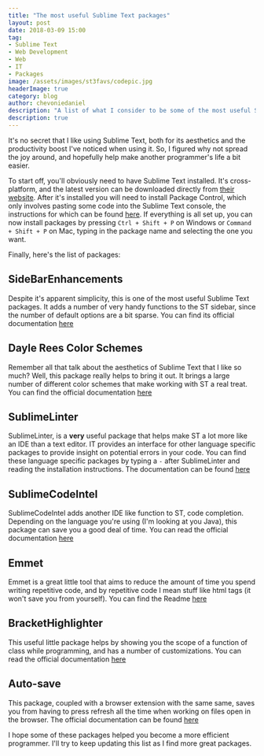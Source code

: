```yaml
---
title: "The most useful Sublime Text packages"
layout: post
date: 2018-03-09 15:00
tag:
- Sublime Text
- Web Development
- Web
- IT
- Packages
image: /assets/images/st3favs/codepic.jpg
headerImage: true
category: blog
author: chevoniedaniel
description: "A list of what I consider to be some of the most useful Sublime Text packages."
description: true
---
```


It's no secret that I like using Sublime Text, both for its aesthetics and the productivity boost I've noticed when using it. So, I figured why not spread the joy around, and hopefully help make another programmer's life a bit easier.

To start off, you'll obviously need to have Sublime Text installed. It's cross-platform, and the latest version can be downloaded directly from [their website](https://www.sublimetext.com/3). After it's installed you will need to install Package Control, which only involves pasting some code into the Sublime Text console, the instructions for which can be found [here](https://packagecontrol.io/installation). If everything is all set up, you can now install packages by pressing `Ctrl + Shift + P` on Windows or `Command + Shift + P` on Mac, typing in the package name and selecting the one you want.

Finally, here's the list of packages:


## Side​Bar​Enhancements

Despite it's apparent simplicity, this is one of the most useful Sublime Text packages. It adds a number of very handy functions to the ST sidebar, since the number of default options are a bit sparse. You can find its official documentation [here](https://packagecontrol.io/packages/SideBarEnhancements)


## Dayle Rees Color Schemes

Remember all that talk about the aesthetics of Sublime Text that I like so much? Well, this package really helps to bring it out. It brings a large number of different color schemes that make working with ST a real treat. You can find the official documentation [here](https://packagecontrol.io/packages/Dayle%20Rees%20Color%20Schemes)



## SublimeLinter

SublimeLinter, is a **very** useful package that helps make ST a lot more like an IDE than a text editor. IT provides an interface for other language specific packages to provide insight on potential errors in your code. You can find these language specific packages by typing a `-` after SublimeLinter and reading the installation instructions. The documentation can be found [here](https://packagecontrol.io/packages/SublimeLinter)


## Sublime​Code​Intel

Sublime​Code​Intel adds another IDE like function to ST, code completion. Depending on the language you're using (I'm looking at you Java), this package can save you a good deal of time. You can read the official documentation [here](https://packagecontrol.io/packages/SublimeCodeIntel)


## Emmet

Emmet is a great little tool that aims to reduce the amount of time you spend writing repetitive code, and by repetitive code I mean stuff like html tags (it won't save you from yourself). You can find the Readme [here](https://packagecontrol.io/packages/Emmet)


## Bracket​Highlighter

This useful little package helps by showing you the scope of a function of class while programming, and has a number of customizations.  You can read the official documentation [here](https://packagecontrol.io/packages/BracketHighlighter)


## Auto-save

This package, coupled with a browser extension with the same same, saves you from having to press refresh all the time when working on files open in the browser. The official documentation can be found [here](https://packagecontrol.io/packages/auto-save)


I hope some of these packages helped you become a more efficient programmer. I'll try to keep updating this list as I find more great packages.

